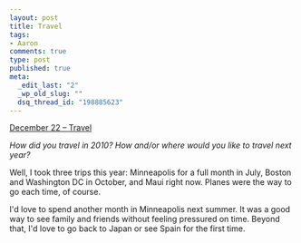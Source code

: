 ```yaml
--- 
layout: post
title: Travel
tags: 
- Aaron
comments: true
type: post
published: true
meta: 
  _edit_last: "2"
  _wp_old_slug: ""
  dsq_thread_id: "198885623"
---
```

<a href="http://www.reverb10.com/december-22-travel/">December 22 – Travel</a>

<em>How did you travel in 2010? How and/or where would you like to travel next year?</em>

Well, I took three trips this year: Minneapolis for a full month in July, Boston and Washington DC in October, and Maui right now. Planes were the way to go each time, of course.

I'd love to spend another month in Minneapolis next summer. It was a good way to see family and friends without feeling pressured on time. Beyond that, I'd love to go back to Japan or see Spain for the first time.
